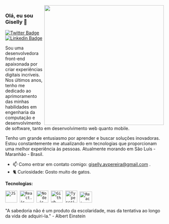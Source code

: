 
<img align="right" src="https://github.com/GisellyPereira/GisellyPereira/assets/116305443/38458bc2-5d1e-453f-83fb-7ccbbdf7ed92" width="380"  />


### Olá, eu sou Giselly 👋
 
 [![Twitter Badge](https://img.shields.io/badge/-@gisellyy_ap-C8325E?style=flat-square&labelColor=C8325E&logo=twitter&logoColor=white&link=https://twitter.com/gisellyy_ap)](https://twitter.com/gisellyy_ap) 
[![Linkedin Badge](https://img.shields.io/badge/-Giselly%20Pereira-C8325E?style=flat-square&logo=Linkedin&logoColor=white&link=https://www.linkedin.com/in/giselly-pereira/)](https://www.linkedin.com/in/giselly-pereira/)

Sou uma desenvolvedora front-end apaixonada por criar experiências digitais incríveis. Nos últimos anos, tenho me dedicado ao aprimoramento das minhas habilidades em engenharia da computação e desenvolvimento de software, tanto em desenvolvimento web quanto mobile.

Tenho um grande entusiasmo por aprender e buscar soluções inovadoras. Estou constantemente me atualizando em tecnologias que proporcionam uma melhor experiência às pessoas. Atualmente morando em São Luís - Maranhão - Brasil.

- 📫  Como entrar em contato comigo: giselly.avpereira@gmail.com .
- 🐈 Curiosidade: Gosto muito de gatos.


 **Tecnologias:**
<p align="left">
  <code><img src="https://user-images.githubusercontent.com/51785898/91357834-3eb8df00-e7c8-11ea-9936-0ce666ac2a11.png" alt="JS" width="38" height="38"/></code>&nbsp;
  <code><img src="https://user-images.githubusercontent.com/51785898/91357843-411b3900-e7c8-11ea-8161-3e8191a6cde2.png" alt="React.js" width="45" height="38"/></code>&nbsp;
  <code><img src="https://images.g2crowd.com/uploads/product/image/large_detail/large_detail_f0b606abb6d19089febc9faeeba5bc05/nodejs-development-services.png" alt="Node.js" width="38" height="38"/></code>&nbsp;
  <code><img src="https://user-images.githubusercontent.com/51785898/91358353-0cf44800-e7c9-11ea-9a54-0a988aa2837c.png" alt="Github" width="38" height="38"/></code>&nbsp;
  <code><img src="https://user-images.githubusercontent.com/51785898/91358426-3319e800-e7c9-11ea-9df0-b5a207cecfce.png" alt="Typescript" width="38" height="38"/></code>&nbsp;
  <code><img src="https://assets-global.website-files.com/5d9bc5d562ffc2869b470941/5e1f9804b36ff7196d4b72a0_logo-react-native-tech.png" alt="React-Native" width="40" height="35" /></code>&nbsp;

 </p>
 
 
 "A sabedoria não é um produto da escolaridade, mas da tentativa ao longo da vida de adquiri-la." - Albert Einstein
   
